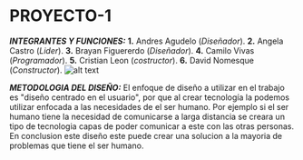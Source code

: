 # PROYECTO-1
***INTEGRANTES Y FUNCIONES:***
**1.** Andres Agudelo (*Diseñador*).
**2.** Angela Castro (*Lider*).
**3.** Brayan Figuererdo (*Diseñador*).
**4.** Camilo Vivas (*Programador*).
**5.** Cristian Leon (*costructor*).
**6.** David Nomesque (*Constructor*).
![alt text](https://www.google.com/imgres?imgurl=https%3A%2F%2Fcdn-reichelt.de%2Fbilder%2Fweb%2Fxxl_ws%2FB300%2FARDUINO_UNO_A01.png&imgrefurl=https%3A%2F%2Fwww.reichelt.com%2Fde%2Fen%2Farduino-uno-rev-3-atmega328-usb-arduino-uno-p119045.html&docid=9Ov-QRBDGOwDBM&tbnid=jjaStbDxGFO1IM%3A&vet=10ahUKEwjgv_-_oqrgAhUKrVkKHfKtDsAQMwhxKAYwBg..i&w=3000&h=1825&bih=591&biw=844&q=ARDUINO&ved=0ahUKEwjgv_-_oqrgAhUKrVkKHfKtDsAQMwhxKAYwBg&iact=mrc&uact=8 "Logo Title Text 1")

***METODOLOGIA DEL DISEÑO:*** 
El enfoque de diseño a utilizar en el trabajo es "diseño centrado en el usuario", por que al crear tecnología la podemos utilizar enfocada a las necesidades de el ser humano. Por ejemplo si el ser humano tiene la necesidad de comunicarse a larga distancia se creara un tipo de tecnologia capas de poder comunicar a este con las otras personas.
En conclusion este diseño este puede crear una solucion a la mayoria de problemas que tiene el ser humano.


